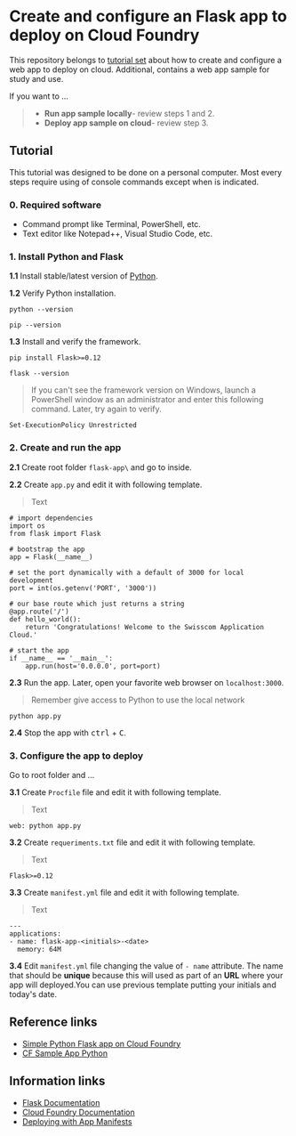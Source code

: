 # Create and configure an Flask app to deploy on Cloud Foundry
This repository belongs to [tutorial set](https://github.com/afforeroc/deploy-on-cloudfoundry) about how to create and configure a web app to deploy on cloud. Additional, contains a web app sample for study and use.<br>

If you want to ...
>  * **Run app sample locally**- review steps 1 and 2.
>  * **Deploy app sample on cloud**- review step 3.

## Tutorial
This tutorial was designed to be done on a personal computer. Most every steps require using of console commands except when is indicated.

### 0. Required software
* Command prompt like Terminal, PowerShell, etc.
* Text editor like Notepad++, Visual Studio Code, etc.

### 1. Install Python and Flask
  **1.1** Install stable/latest version of [Python](https://www.python.org/downloads/).
  
  **1.2** Verify Python installation.
  ```
  python --version
  ```
  ```
  pip --version
  ```

  **1.3** Install and verify the framework.
  ```
  pip install Flask>=0.12
  ```
  ```
  flask --version
  ```

  > If you can't see the framework version on Windows, launch a PowerShell window as an administrator and enter this following command. Later, try again to verify.
  ```
  Set-ExecutionPolicy Unrestricted
  ```

### 2. Create and run the app
  **2.1** Create root folder `flask-app\` and go to inside.

  **2.2** Create `app.py` and edit it with following template.
  > Text<br> 
  ```
  # import dependencies
  import os
  from flask import Flask

  # bootstrap the app
  app = Flask(__name__)

  # set the port dynamically with a default of 3000 for local development
  port = int(os.getenv('PORT', '3000'))

  # our base route which just returns a string
  @app.route('/')
  def hello_world():
      return 'Congratulations! Welcome to the Swisscom Application Cloud.'

  # start the app
  if __name__ == '__main__':
      app.run(host='0.0.0.0', port=port)
  ```

  **2.3** Run the app. Later, open your favorite web browser on `localhost:3000`.
  > Remember give access to Python to use the local network
  ```
  python app.py
  ```

  **2.4** Stop the app with <kbd>ctrl</kbd> + <kbd>C</kbd>.

### 3. Configure the app to deploy
  Go to root folder and ...

  **3.1** Create `Procfile` file and edit it with following template.
  >Text
  ```
  web: python app.py
  ```

  **3.2** Create `requeriments.txt` file and edit it with following template.
  >Text
  ```
  Flask>=0.12
  ```

  **3.3** Create `manifest.yml` file and edit it with following template.
  > Text
  ```
  ---
  applications:
  - name: flask-app-<initials>-<date>
    memory: 64M
  ```

  **3.4** Edit `manifest.yml` file changing the value of `- name` attribute. The name that should be **unique** because this will used as part of an **URL** where your app will deployed.You can use previous template putting your initials and today's date.

## Reference links
* [Simple Python Flask app on Cloud Foundry](https://gist.github.com/ihuston/e87c1d4719f7e72e9760)
* [CF Sample App Python](https://github.com/swisscom/cf-sample-app-python)

## Information links
* [Flask Documentation](http://flask.pocoo.org/)
* [Cloud Foundry Documentation](https://docs.cloudfoundry.org/) 
* [Deploying with App Manifests](https://docs.cloudfoundry.org/devguide/deploy-apps/manifest.html)